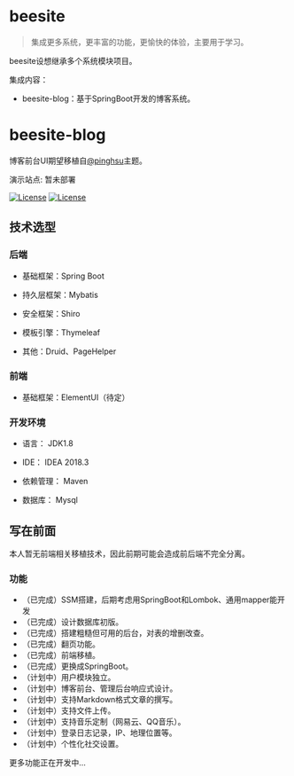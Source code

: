 # beesite

> 集成更多系统，更丰富的功能，更愉快的体验，主要用于学习。

beesite设想继承多个系统模块项目。

集成内容：

* beesite-blog：基于SpringBoot开发的博客系统。

# beesite-blog

博客前台UI期望移植自[@pinghsu](https://github.com/chakhsu/pinghsu)主题。

演示站点: 暂未部署

[![License](https://img.shields.io/badge/beesite-green.svg)](https://github.com/mooejun/beesite)
[![License](https://img.shields.io/badge/beesite-blue.svg)](https://github.com/mooejun/beesite)

## 技术选型

### 后端

* 基础框架：Spring Boot

* 持久层框架：Mybatis

* 安全框架：Shiro

* 模板引擎：Thymeleaf

* 其他：Druid、PageHelper

### 前端

* 基础框架：ElementUI（待定）

### 开发环境

* 语言： JDK1.8

* IDE： IDEA 2018.3

* 依赖管理： Maven

* 数据库： Mysql

## 写在前面

本人暂无前端相关移植技术，因此前期可能会造成前后端不完全分离。

### 功能

* （已完成）SSM搭建，后期考虑用SpringBoot和Lombok、通用mapper能开发
* （已完成）设计数据库初版。
* （已完成）搭建粗糙但可用的后台，对表的增删改查。
* （已完成）翻页功能。
* （已完成）前端移植。
* （已完成）更换成SpringBoot。
* （计划中）用户模块独立。
* （计划中）博客前台、管理后台响应式设计。
* （计划中）支持Markdown格式文章的撰写。
* （计划中）支持文件上传。
* （计划中）支持音乐定制（网易云、QQ音乐）。
* （计划中）登录日志记录，IP、地理位置等。
* （计划中）个性化社交设置。

更多功能正在开发中...
